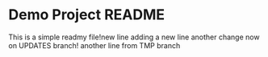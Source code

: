 # Demo Project README

This is a simple readmy file!new line
adding a new line
another change now on UPDATES branch!
another line from TMP branch
